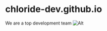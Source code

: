 # chloride-dev.github.io
We are a top development team
![Alt](https://repobeats.axiom.co/api/embed/63ca029c9063859145bdc53ac7e8f841a58f3566.svg "Repobeats analytics image")
